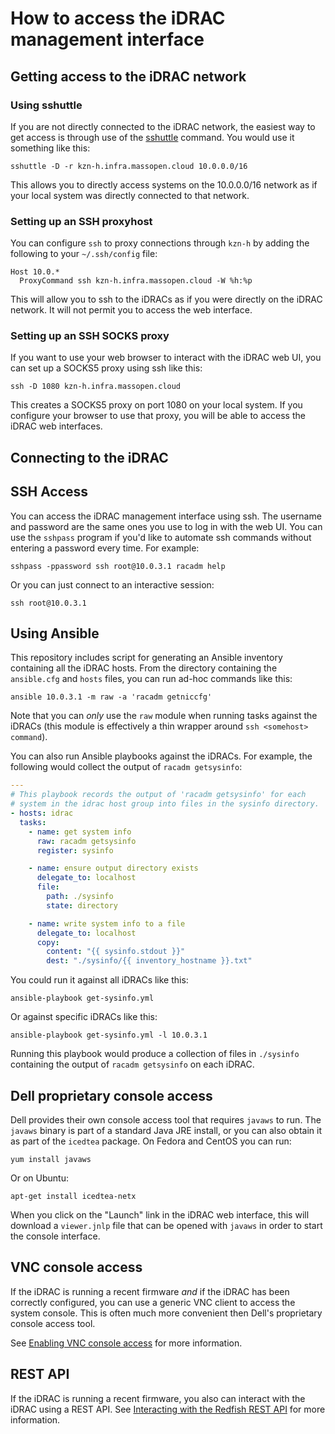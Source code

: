 # How to access the iDRAC management interface

## Getting access to the iDRAC network

### Using sshuttle

If you are not directly connected to the iDRAC network, the easiest
way to get access is through use of the [sshuttle][] command.  You
would use it something like this:

    sshuttle -D -r kzn-h.infra.massopen.cloud 10.0.0.0/16

This allows you to directly access systems on the 10.0.0.0/16 network
as if your local system was directly connected to that network.

[sshuttle]: https://github.com/sshuttle/sshuttle

### Setting up an SSH proxyhost

You can configure `ssh` to proxy connections through `kzn-h` by adding
the following to your `~/.ssh/config` file:

    Host 10.0.*
      ProxyCommand ssh kzn-h.infra.massopen.cloud -W %h:%p

This will allow you to ssh to the iDRACs as if you were directly on
the iDRAC network. It will not permit you to access the web interface.

### Setting up an SSH SOCKS proxy

If you want to use your web browser to interact with the iDRAC web
UI, you can set up a SOCKS5 proxy using ssh like this:

    ssh -D 1080 kzn-h.infra.massopen.cloud

This creates a SOCKS5 proxy on port 1080 on your local system.  If you
configure your browser to use that proxy, you will be able to access
the iDRAC web interfaces.

## Connecting to the iDRAC

## SSH Access

You can access the iDRAC management interface using ssh.  The username
and password are the same ones you use to log in with the web UI.
You can use the `sshpass` program if you'd like to automate ssh
commands without entering a password every time.  For example:

    sshpass -ppassword ssh root@10.0.3.1 racadm help

Or you can just connect to an interactive session:

    ssh root@10.0.3.1

## Using Ansible

This repository includes script for generating an Ansible inventory
containing all the iDRAC hosts.  From the directory containing the
`ansible.cfg` and `hosts` files, you can run ad-hoc commands like
this:

    ansible 10.0.3.1 -m raw -a 'racadm getniccfg'

Note that you can *only* use the `raw` module when running tasks
against the iDRACs (this module is effectively a thin wrapper around
`ssh <somehost> command`).

You can also run Ansible playbooks against the iDRACs.  For example,
the following would collect the output of `racadm getsysinfo`:

```yaml
---
# This playbook records the output of 'racadm getsysinfo' for each
# system in the idrac host group into files in the sysinfo directory.
- hosts: idrac
  tasks:
    - name: get system info
      raw: racadm getsysinfo
      register: sysinfo

    - name: ensure output directory exists
      delegate_to: localhost
      file:
        path: ./sysinfo
        state: directory

    - name: write system info to a file
      delegate_to: localhost
      copy:
        content: "{{ sysinfo.stdout }}"
        dest: "./sysinfo/{{ inventory_hostname }}.txt"
```

You could run it against all iDRACs like this:

    ansible-playbook get-sysinfo.yml

Or against specific iDRACs like this:

    ansible-playbook get-sysinfo.yml -l 10.0.3.1

Running this playbook would produce a collection of files in
`./sysinfo` containing the output of `racadm getsysinfo` on each
iDRAC.

## Dell proprietary console access

Dell provides their own console access tool that requires `javaws` to
run.  The `javaws` binary is part of a standard Java JRE install, or
you can also obtain it as part of the `icedtea` package. On Fedora and
CentOS you can run:

    yum install javaws

Or on Ubuntu:

    apt-get install icedtea-netx

When you click on the "Launch" link in the iDRAC web interface, this
will download a `viewer.jnlp` file that can be opened with `javaws`
in order to start the console interface.

## VNC console access

If the iDRAC is running a recent firmware *and* if the iDRAC has been
correctly configured, you can use a generic VNC client to access the
system console.  This is often much more convenient then Dell's
proprietary console access tool.

See [Enabling VNC console access](vnc-console.md) for more
information.

## REST API

If the iDRAC is running a recent firmware, you also can interact with
the iDRAC using a REST API.  See [Interacting with the Redfish REST
API](redfish.md) for more information.
